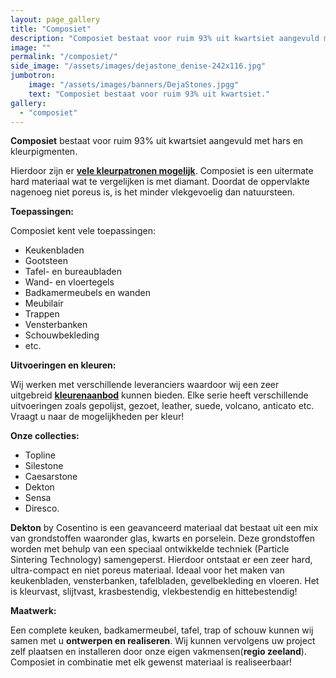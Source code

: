 ```yaml
---
layout: page_gallery
title: "Composiet"
description: "Composiet bestaat voor ruim 93% uit kwartsiet aangevuld met hars en kleurpigmenten"
image: ""
permalink: "/composiet/"
side_image: "/assets/images/dejastone_denise-242x116.jpg"
jumbotron:
    image: "/assets/images/banners/DejaStones.jpgg"
    text: "Composiet bestaat voor ruim 93% uit kwartsiet."
gallery:
  - "composiet"
---
```


**Composiet** bestaat voor ruim 93% uit kwartsiet aangevuld met hars en kleurpigmenten.

Hierdoor zijn er **[vele kleurpatronen mogelijk](/composiet-kleurenaanbod/)**. Composiet is een uitermate hard materiaal wat te vergelijken is met diamant. Doordat de oppervlakte nagenoeg niet poreus is, is het minder vlekgevoelig dan natuursteen.

**Toepassingen:**

Composiet kent vele toepassingen:

*   Keukenbladen
*   Gootsteen
*   Tafel- en bureaubladen
*   Wand- en vloertegels
*   Badkamermeubels en wanden
*   Meubilair
*   Trappen
*   Vensterbanken
*   Schouwbekleding
*   etc.

**Uitvoeringen en kleuren:**

Wij werken met verschillende leveranciers waardoor wij een zeer uitgebreid **[kleurenaanbod](/composiet-kleurenaanbod/)** kunnen bieden. Elke serie heeft verschillende uitvoeringen zoals gepolijst, gezoet, leather, suede, volcano, anticato etc. Vraagt u naar de mogelijkheden per kleur!

**Onze collecties:** 
* Topline
* Silestone
* Caesarstone
* Dekton
* Sensa
* Diresco.

**Dekton** by Cosentino is een geavanceerd materiaal dat bestaat uit een mix van grondstoffen waaronder glas, kwarts en porselein. Deze grondstoffen worden met behulp van een speciaal ontwikkelde techniek (Particle Sintering Technology) samengeperst. Hierdoor ontstaat er een zeer hard, ultra-compact en niet poreus materiaal. Ideaal voor het maken van keukenbladen, vensterbanken, tafelbladen, gevelbekleding en vloeren. Het is kleurvast, slijtvast, krasbestendig, vlekbestendig en hittebestendig!

**Maatwerk:**

Een complete keuken, badkamermeubel, tafel, trap of schouw kunnen wij samen met u **ontwerpen en realiseren**. Wij kunnen vervolgens uw project zelf plaatsen en installeren door onze eigen vakmensen(**regio zeeland**). Composiet in combinatie met elk gewenst materiaal is realiseerbaar!